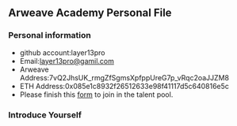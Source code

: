 ## Arweave Academy Personal File
### Personal information
- github account:layer13pro
- Email:layer13pro@gamil.com
- Arweave Address:7vQ2JhsUK_rmgZfSgmsXpfppUreG7p_vRqc2oaJJZM8
- ETH Address:0x085e1c8932f26512633e98f41117d5c640816e5c
- Please finish this 
[form](https://docs.google.com/forms/d/e/1FAIpQLSfWA5fIIcBgmRppm3jNz5vmf9Mai_QMVil-2pO4r7YKn_Zhtw/viewform?usp=sf_link) to join in the talent pool.
### Introduce Yourself
